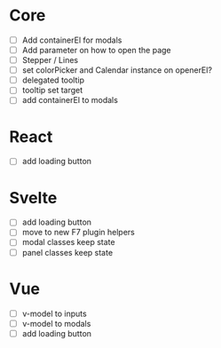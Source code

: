 # Core

- [ ] Add containerEl for modals
- [ ] Add parameter on how to open the page
- [ ] Stepper / Lines
- [ ] set colorPicker and Calendar instance on openerEl?
- [ ] delegated tooltip
- [ ] tooltip set target
- [ ] add containerEl to modals

# React

- [ ] add loading button

# Svelte

- [ ] add loading button
- [ ] move to new F7 plugin helpers
- [ ] modal classes keep state
- [ ] panel classes keep state

# Vue

- [ ] v-model to inputs
- [ ] v-model to modals
- [ ] add loading button
